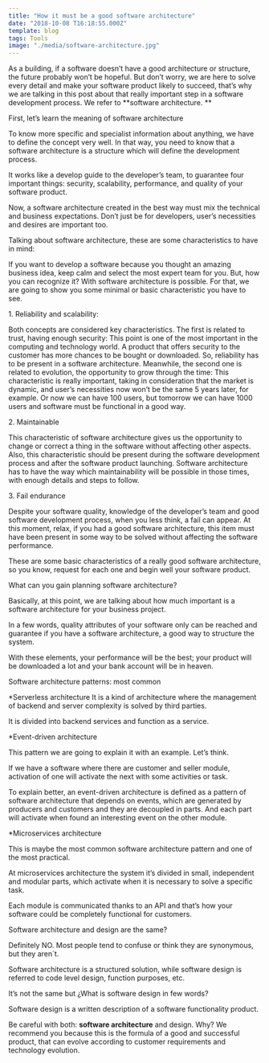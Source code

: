 ```yaml
---
title: "How it must be a good software architecture"
date: "2018-10-08 T16:18:55.000Z"
template: blog
tags: Tools
image: "./media/software-architecture.jpg"
---
```


As a building, if a software doesn’t have a good architecture or structure, the future probably won’t be hopeful. But don’t worry, we are here to solve every detail and make your software product likely to succeed, that’s why we are talking in this post about that really important step in a software development process. We refer to **software architecture. ** 

<title-2>First, let’s learn the meaning of software architecture</tittle-2>

To know more specific and specialist information about anything, we have to define the concept very well. In that way, you need to know that a software architecture is a structure which will define the development process. 

It works like a develop guide to the developer’s team, to guarantee four important things: security, scalability, performance, and quality of your software product. 

Now, a software architecture created in the best way must mix the technical and business expectations. Don’t just be for developers, user’s necessities and desires are important too.

<title-3>Talking about software architecture, these are some characteristics to have in mind:</tittle-3>

If you want to develop a software because you thought an amazing business idea, keep calm and select the most expert team for you. But, how you can recognize it? With software architecture is possible. For that, we are going to show you some minimal or basic characteristic you have to see. 

 
<title-2>1. Reliability and scalability:</tittle-2>

Both concepts are considered key characteristics. The first is related to trust, having enough security:  This point is one of the most important in the computing and technology world. A product that offers security to the customer has more chances to be bought or downloaded. So, reliability has to be present in a software architecture. 
Meanwhile, the second one is related to evolution, the opportunity to grow through the time: This characteristic is really important, taking in consideration that the market is dynamic, and user’s necessities now won’t be the same 5 years later, for example. Or now we can have 100 users, but tomorrow we can have 1000 users and software must be functional in a good way. 


<title-2>2. Maintainable</tittle-2>

This characteristic of software architecture gives us the opportunity to change or correct a thing in the software without affecting other aspects. 
Also, this characteristic should be present during the software development process and after the software product launching. 
Software architecture has to have the way which maintainability will be possible in those times, with enough details and steps to follow. 

<title-2>3. Fail endurance</tittle-2>
 
Despite your software quality, knowledge of the developer’s team and good software development process, when you less think, a fail can appear. At this moment, relax, if you had a good software architecture, this ítem must have been present in some way to be solved without affecting the software performance. 

These are some basic characteristics of a really good software architecture, so you know, request for each one and begin well your software product. 

<title-3>What can you gain planning software architecture?</tittle-3> 

Basically, at this point, we are talking about how much important is a software architecture for your business project. 

In a few words, quality attributes of your software only can be reached and guarantee if you have a software architecture, a good way to structure the system. 

With these elements, your performance will be the best; your product will be downloaded a lot and your bank account will be in heaven. 

<title-2>Software architecture patterns: most common</tittle-2> 

<title-4>*Serverless architecture</tittle-4>
It is a kind of architecture where the management of backend and server complexity is solved by third parties. 

It is divided into backend services and function as a service. 

<title-4>*Event-driven architecture</tittle-4> 

This pattern we are going to explain it with an example. Let’s think. 

If we have a software where there are customer and seller module, activation of one will activate the next with some activities or task. 

To explain better, an event-driven architecture is defined as a pattern of software architecture that depends on events, which are generated by producers and customers and they are decoupled in parts. And each part will activate when found an interesting event on the other module. 

<title-4>*Microservices architecture</tittle-4>

This is maybe the most common software architecture pattern and one of the most practical. 

At microservices architecture the system it’s divided in small, independent and modular parts, which activate when it is necessary to solve a specific task. 

Each module is communicated thanks to an API and that’s how your software could be completely functional for customers. 

<title-3>Software architecture and design are the same?</tittle-3> 

Definitely NO. Most people tend to confuse or think they are synonymous, but they aren´t. 

Software architecture is a structured solution, while software design is referred to code level design, function purposes, etc. 

<title-4>It’s not the same but ¿What is software design in few words?</tittle-4>

Software design is a written description of a software functionality product. 

Be careful with both: **software architecture** and design. Why? We recommend you because this is the formula of a good and successful product, that can evolve according to customer requirements and technology evolution.
